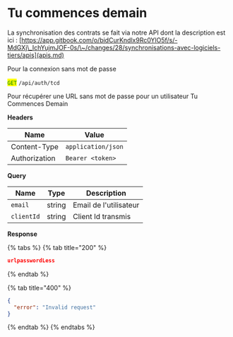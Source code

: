 # Tu commences demain

La synchronisation des contrats se fait via notre API dont la description est ici : [https://app.gitbook.com/o/bidCurKndlx9Rc0YlO5f/s/-MdGXj\_IchYujmJOF-0s/\~/changes/28/synchronisations-avec-logiciels-tiers/apis](apis.md)



Pour la connexion sans mot de passe



<mark style="color:green;">`GET`</mark> `/api/auth/tcd`

Pour récupérer une URL sans mot de passe pour un utilisateur Tu Commences Demain

**Headers**

| Name          | Value              |
| ------------- | ------------------ |
| Content-Type  | `application/json` |
| Authorization | `Bearer <token>`   |

**Query**

| Name       | Type   | Description            |
| ---------- | ------ | ---------------------- |
| `email`    | string | Email de l'utilisateur |
| `clientId` | string | Client Id transmis     |

**Response**

{% tabs %}
{% tab title="200" %}
```json
urlpasswordLess
```
{% endtab %}

{% tab title="400" %}
```json
{
  "error": "Invalid request"
}
```
{% endtab %}
{% endtabs %}
